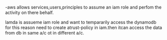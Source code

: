 -aws allows services,users,principles to assume an iam role and perfom the activity on there behalf.

lamda is assueme iam role and want to tempararily access the dynamodb for this reason need to create atrust-policy in iam.then itcan access the data from db in same a/c ot in different a/c.
